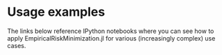 # Usage examples

The links below reference IPython notebooks where you can see how to apply EmpiricalRiskMinimization.jl
for various (increasingly complex) use cases.

